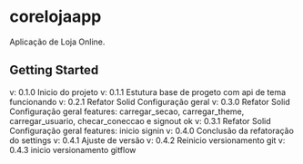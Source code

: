# corelojaapp

Aplicação de Loja Online.

## Getting Started
v: 0.1.0
Inicio do projeto
v: 0.1.1
Estutura base de progeto com api de tema funcionando
v: 0.2.1
Refator Solid Configuração geral
v: 0.3.0
Refator Solid Configuração geral features: carregar_secao, carregar_theme, carregar_usuario, checar_coneccao e signout ok
v: 0.3.1
Refator Solid Configuração geral features: inicio signin
v: 0.4.0
Conclusão da refatoração do settings
v: 0.4.1
Ajuste de versão
v: 0.4.2
Reinicio versionamento git
v: 0.4.3
inicio versionamento gitflow
